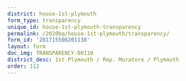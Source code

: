 ```yaml
---
district: house-1st-plymouth
form_type: transparency
unique_id: house-1st-plymouth-transparency
permalink: /2020bq/house-1st-plymouth/transparency/
form_id: '201715506201138'
layout: form
doc_img: TRANSPARENCY-00110
district_desc: 1st Plymouth / Rep. Muratore / Plymouth
order: 112
---
```

